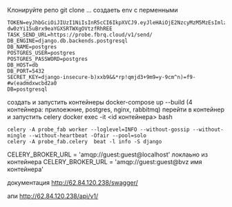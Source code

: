 Клонируйте репо git clone ...
создаеть env c перменными
```
TOKEN=eyJhbGciOiJIUzI1NiIsInR5cCI6IkpXVCJ9.eyJleHAiOjE2NzcyMzM5MzEsImlzcyI6ImZhYnJpcXVlIiwibmFtZSI6IkpvaG5Ib3JzZUNvaW4ifQ.0Ah6cEGl-dw0zYi15uBrx9eaYGXSRTWXgOVtzfRhREE
TASK_SEND_URL=https://probe.fbrq.cloud/v1/send/
DB_ENGINE=django.db.backends.postgresql
DB_NAME=postgres
POSTGRES_USER=postgres
POSTGRES_PASSWORD=postgres
DB_HOST=db
DB_PORT=5432
SECRET_KEY=django-insecure-b)xxb9&&*rp!qmjd3+9m9=y-9cm^n)=f9-#w(eadmdxwcbd2a0
DB=postgresql
```
создать и запустить контейнеры docker-compose up --build (4 контейнера: прилоежние, postgres, nginx, rabbitmq)
перейти в контейнер и запустить celery
docker exec -it <id контейнера> bash
```
celery -A probe_fab worker --loglevel=INFO --without-gossip --without-mingle --without-heartbeat -Ofair --pool=solo
celery -A probe_fab.celery  beat -l info -S django
```
CELERY_BROKER_URL = 'amqp://guest:guest@localhost' локлаьно
из контейнера CELERY_BROKER_URL = 'amqp://guest:guest@bvz имя контейнера'


документация http://62.84.120.238/swagger/

апи http://62.84.120.238/api/v1/
